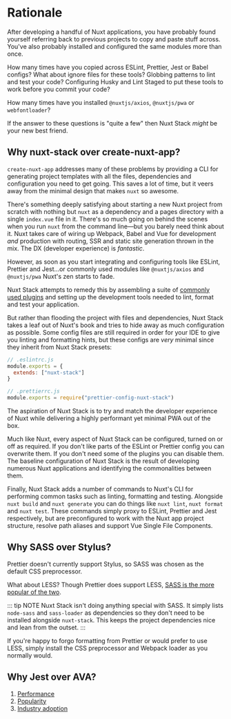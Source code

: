 # Rationale

After developing a handful of Nuxt applications, you have probably found yourself referring back to previous projects to copy and paste stuff across. You've also probably installed and configured the same modules more than once.

How many times have you copied across ESLint, Prettier, Jest or Babel configs? What about ignore files for these tools? Globbing patterns to lint and test your code? Configuring Husky and Lint Staged to put these tools to work before you commit your code?

How many times have you installed `@nuxtjs/axios`, `@nuxtjs/pwa` or `webfontloader`?

If the answer to these questions is "quite a few" then Nuxt Stack _might_ be your new best friend.

## Why nuxt-stack over create-nuxt-app?

`create-nuxt-app` addresses many of these problems by providing a CLI for generating project templates with all the files, dependencies and configuration you need to get going. This saves a lot of time, but it veers away from the minimal design that makes `nuxt` so awesome.

There's something deeply satisfying about starting a new Nuxt project from scratch with nothing but `nuxt` as a dependency and a pages directory with a single `index.vue` file in it. There's so much going on behind the scenes when you run `nuxt` from the command line—but you barely need think about it. Nuxt takes care of wiring up Webpack, Babel and Vue for development _and_ production with routing, SSR and static site generation thrown in the mix. The DX (developer experience) is _fantastic_.

However, as soon as you start integrating and configuring tools like ESLint, Prettier and Jest...or commonly used modules like `@nuxtjs/axios` and `@nuxtjs/pwa` Nuxt's zen starts to fade.

Nuxt Stack attempts to remedy this by assembling a suite of [commonly used plugins](/module/plugins.html) and setting up the development tools needed to lint, format and test your application.

But rather than flooding the project with files and dependencies, Nuxt Stack takes a leaf out of Nuxt's book and tries to hide away as much configuration as possible. Some config files are still required in order for your IDE to give you linting and formatting hints, but these configs are _very_ minimal since they inherit from Nuxt Stack presets:

```js
// .eslintrc.js
module.exports = {
  extends: ["nuxt-stack"]
}
```

```js
// .prettierrc.js
module.exports = require("prettier-config-nuxt-stack")
```

The aspiration of Nuxt Stack is to try and match the developer experience of Nuxt while delivering a highly performant yet minimal PWA out of the box.

Much like Nuxt, every aspect of Nuxt Stack can be configured, turned on or off as required. If you don't like parts of the ESLint or Prettier config you can overwrite them. If you don't need some of the plugins you can disable them. The baseline configuration of Nuxt Stack is the result of developing numerous Nuxt applications and identifying the commonalities between them.

Finally, Nuxt Stack adds a number of commands to Nuxt's CLI for performing common tasks such as linting, formatting and testing. Alongside `nuxt build` and `nuxt generate` you can do things like `nuxt lint`, `nuxt format` and `nuxt test`. These commands simply proxy to ESLint, Prettier and Jest respectively, but are preconfigured to work with the Nuxt app project structure, resolve path aliases and support Vue Single File Components.

## Why SASS over Stylus?

Prettier doesn't currently support Stylus, so SASS was chosen as the default CSS preprocessor.

What about LESS? Though Prettier does support LESS, [SASS is the more popular of the two][sass-vs-less].

::: tip NOTE
Nuxt Stack isn't doing anything special with SASS. It simply lists `node-sass` and `sass-loader` as dependencies so they don't need to be installed alongside `nuxt-stack`. This keeps the project dependencies nice and lean from the outset.
:::

If you're happy to forgo formatting from Prettier or would prefer to use LESS, simply install the CSS preprocessor and Webpack loader as you normally would.

## Why Jest over AVA?

1. [Performance][jest-performance]
2. [Popularity][jest-popularity]
3. [Industry adoption][jest-adoption]

[sass-vs-less]: https://trends.google.com/trends/explore?date=all&q=%2Fm%2F054k6n_,%2Fm%2F0gjd0jv
[jest-performance]: https://blog.kentcdodds.com/migrating-to-jest-881f75366e7e
[jest-popularity]: https://nodejs.libhunt.com/compare-jest-vs-ava-avajs
[jest-adoption]: https://stackshare.io/stackups/ava-vs-jest#stacks
